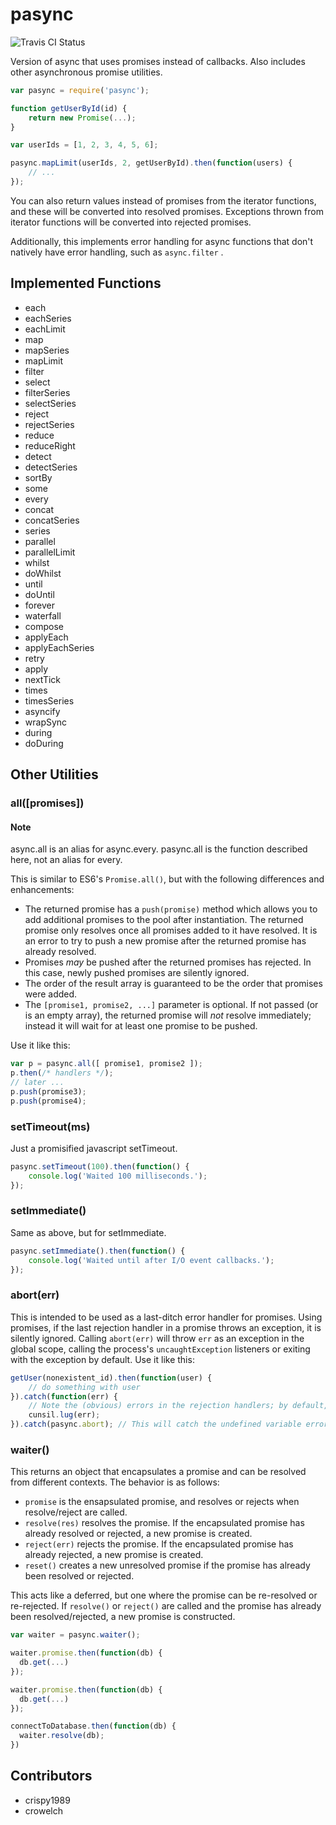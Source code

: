 # pasync

![Travis CI Status](https://travis-ci.org/crispy1989/pasync.svg?branch=master)

Version of async that uses promises instead of callbacks.  Also includes other asynchronous
promise utilities.

```js
var pasync = require('pasync');

function getUserById(id) {
	return new Promise(...);
}

var userIds = [1, 2, 3, 4, 5, 6];

pasync.mapLimit(userIds, 2, getUserById).then(function(users) {
	// ...
});
```

You can also return values instead of promises from the iterator functions, and these
will be converted into resolved promises.  Exceptions thrown from iterator functions
will be converted into rejected promises.

Additionally, this implements error handling for async functions that don't natively
have error handling, such as `async.filter` .

## Implemented Functions

* each
* eachSeries
* eachLimit
* map
* mapSeries
* mapLimit
* filter
* select
* filterSeries
* selectSeries
* reject
* rejectSeries
* reduce
* reduceRight
* detect
* detectSeries
* sortBy
* some
* every
* concat
* concatSeries
* series
* parallel
* parallelLimit
* whilst
* doWhilst
* until
* doUntil
* forever
* waterfall
* compose
* applyEach
* applyEachSeries
* retry
* apply
* nextTick
* times
* timesSeries
* asyncify
* wrapSync
* during
* doDuring

## Other Utilities

### all([promises])

#### Note
async.all is an alias for async.every. pasync.all is the function described here, not an alias for every.

This is similar to ES6's `Promise.all()`, but with the following differences and enhancements:

* The returned promise has a `push(promise)` method which allows you to add additional promises to
  the pool after instantiation.  The returned promise only resolves once all promises added to it
  have resolved.  It is an error to try to push a new promise after the returned promise has already
  resolved.
* Promises *may* be pushed after the returned promises has rejected.  In this case, newly pushed
  promises are silently ignored.
* The order of the result array is guaranteed to be the order that promises were added.
* The `[promise1, promise2, ...]` parameter is optional.  If not passed (or is an empty array),
  the returned promise will *not* resolve immediately; instead it will wait for at least one
  promise to be pushed.

Use it like this:

```js
var p = pasync.all([ promise1, promise2 ]);
p.then(/* handlers */);
// later ...
p.push(promise3);
p.push(promise4);
```

### setTimeout(ms)

Just a promisified javascript setTimeout.

```js
pasync.setTimeout(100).then(function() {
	console.log('Waited 100 milliseconds.');
});
```

### setImmediate()

Same as above, but for setImmediate.

```js
pasync.setImmediate().then(function() {
	console.log('Waited until after I/O event callbacks.');
});
```


### abort(err)

This is intended to be used as a last-ditch error handler for promises.  Using
promises, if the last rejection handler in a promise throws an exception, it is
silently ignored.  Calling `abort(err)` will throw `err` as an exception in the
global scope, calling the process's `uncaughtException` listeners or exiting with
the exception by default.  Use it like this:

```js
getUser(nonexistent_id).then(function(user) {
	// do something with user
}).catch(function(err) {
	// Note the (obvious) errors in the rejection handlers; by default, this will be silently ignored
	cunsil.lug(err);
}).catch(pasync.abort);	// This will catch the undefined variable error and throw it globally
```

### waiter()

This returns an object that encapsulates a promise and can be resolved from different contexts.
The behavior is as follows:

* `promise` is the ensapsulated promise, and resolves or rejects when resolve/reject are called.
* `resolve(res)` resolves the promise.  If the encapsulated promise has already resolved or rejected,
  a new promise is created.
* `reject(err)` rejects the promise.  If the encapsulated promise has already rejected, a new promise
  is created.
* `reset()` creates a new unresolved promise if the promise has already been resolved or rejected.

This acts like a deferred, but one where the promise can be re-resolved or re-rejected.  If `resolve()`
or `reject()` are called and the promise has already been resolved/rejected, a new promise is constructed.

```js
var waiter = pasync.waiter();

waiter.promise.then(function(db) {
  db.get(...)
});

waiter.promise.then(function(db) {
  db.get(...)
});

connectToDatabase.then(function(db) {
  waiter.resolve(db);
})

```

## Contributors

- crispy1989
- crowelch
